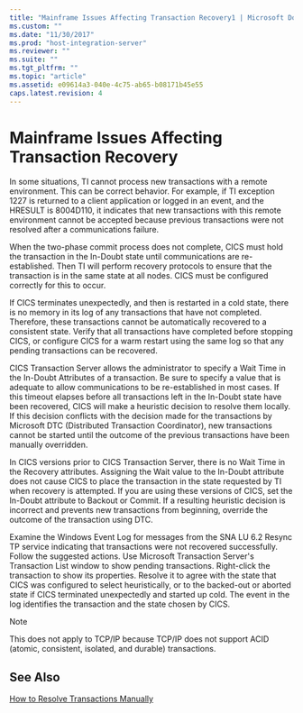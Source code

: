 ```yaml
---
title: "Mainframe Issues Affecting Transaction Recovery1 | Microsoft Docs"
ms.custom: ""
ms.date: "11/30/2017"
ms.prod: "host-integration-server"
ms.reviewer: ""
ms.suite: ""
ms.tgt_pltfrm: ""
ms.topic: "article"
ms.assetid: e09614a3-040e-4c75-ab65-b08171b45e55
caps.latest.revision: 4
---
```

# Mainframe Issues Affecting Transaction Recovery
In some situations, TI cannot process new transactions with a remote environment. This can be correct behavior. For example, if TI exception 1227 is returned to a client application or logged in an event, and the HRESULT is 8004D110, it indicates that new transactions with this remote environment cannot be accepted because previous transactions were not resolved after a communications failure.  
  
 When the two-phase commit process does not complete, CICS must hold the transaction in the In-Doubt state until communications are re-established. Then TI will perform recovery protocols to ensure that the transaction is in the same state at all nodes. CICS must be configured correctly for this to occur.  
  
 If CICS terminates unexpectedly, and then is restarted in a cold state, there is no memory in its log of any transactions that have not completed. Therefore, these transactions cannot be automatically recovered to a consistent state. Verify that all transactions have completed before stopping CICS, or configure CICS for a warm restart using the same log so that any pending transactions can be recovered.  
  
 CICS Transaction Server allows the administrator to specify a Wait Time in the In-Doubt Attributes of a transaction. Be sure to specify a value that is adequate to allow communications to be re-established in most cases. If this timeout elapses before all transactions left in the In-Doubt state have been recovered, CICS will make a heuristic decision to resolve them locally. If this decision conflicts with the decision made for the transactions by Microsoft DTC (Distributed Transaction Coordinator), new transactions cannot be started until the outcome of the previous transactions have been manually overridden.  
  
 In CICS versions prior to CICS Transaction Server, there is no Wait Time in the Recovery attributes. Assigning the Wait value to the In-Doubt attribute does not cause CICS to place the transaction in the state requested by TI when recovery is attempted. If you are using these versions of CICS, set the In-Doubt attribute to Backout or Commit. If a resulting heuristic decision is incorrect and prevents new transactions from beginning, override the outcome of the transaction using DTC.  
  
 Examine the Windows Event Log for messages from the SNA LU 6.2 Resync TP service indicating that transactions were not recovered successfully. Follow the suggested actions. Use Microsoft Transaction Server's Transaction List window to show pending transactions. Right-click the transaction to show its properties. Resolve it to agree with the state that CICS was configured to select heuristically, or to the backed-out or aborted state if CICS terminated unexpectedly and started up cold. The event in the log identifies the transaction and the state chosen by CICS.  
  
> [!NOTE]
>  This does not apply to TCP/IP because TCP/IP does not support ACID (atomic, consistent, isolated, and durable) transactions.  
  
## See Also  
 [How to Resolve Transactions Manually](../HIS2010/how-to-resolve-transactions-manually2.md)